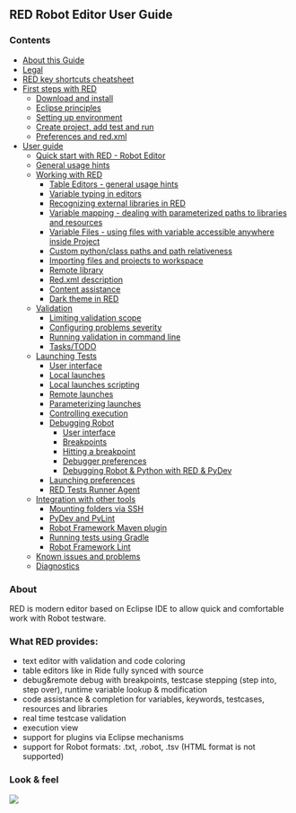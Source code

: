 <html>
<head>
<link href="PLUGINS_ROOT/org.robotframework.ide.eclipse.main.plugin.doc.user/help/style.css" rel="stylesheet" type="text/css"/>
</head>
<body>
<h2>RED Robot Editor User Guide</h2>
<h3>Contents</h3>
<ul>
<li><a href="about.html">About this Guide</a>
</li>
<li><a href="legal.html">Legal</a>
</li>
<li><a href="keys.html">RED key shortcuts cheatsheet</a>
</li>
<li><a href="first_steps\first_steps.html">First steps with RED</a>
<ul>
<li><a href="first_steps\download_install.html">Download and install</a>
</li>
<li><a href="first_steps\eclipse_principles.html">Eclipse principles</a>
</li>
<li><a href="first_steps\setting_up_environment.html">Setting up environment</a>
</li>
<li><a href="first_steps\create_run.html">Create project, add test and run</a>
</li>
<li><a href="first_steps\preferences_misc.html">Preferences and red.xml</a>
</li>
</ul></li>
<li><a href="user_guide\user_guide.html">User guide</a>
<ul>
<li><a href="user_guide\quick_start.html">Quick start with RED - Robot Editor</a>
</li>
<li><a href="user_guide\general.html">General usage hints</a>
</li>
<li><a href="user_guide\working_with_red.html">Working with RED</a>
<ul>
<li><a href="user_guide\working_with_red\table_general.html">Table Editors - general usage hints</a>
</li>
<li><a href="user_guide\working_with_red\variable_typing.html">Variable typing in editors</a>
</li>
<li><a href="user_guide\working_with_red\libs.html">Recognizing external libraries in RED</a>
</li>
<li><a href="user_guide\working_with_red\variable_mapping.html">Variable mapping - dealing with parameterized paths to libraries and resources</a>
</li>
<li><a href="user_guide\working_with_red\variable_files.html">Variable Files - using files with variable accessible anywhere inside Project</a>
</li>
<li><a href="user_guide\working_with_red\custom_paths_relatve.html">Custom python/class paths and path relativeness</a>
</li>
<li><a href="user_guide\working_with_red\importing.html">Importing files and projects to workspace</a>
</li>
<li><a href="user_guide\working_with_red\remote_library.html">Remote library</a>
</li>
<li><a href="user_guide\working_with_red\red_xml.html">Red.xml description</a>
</li>
<li><a href="user_guide\working_with_red\content_assist.html">Content assistance</a>
</li>
<li><a href="user_guide\working_with_red\dark_theme.html">Dark theme in RED</a>
</li>
</ul></li>
<li><a href="user_guide\validation.html">Validation</a>
<ul>
<li><a href="user_guide\validation\scope.html">Limiting validation scope</a>
</li>
<li><a href="user_guide\validation\validation_preferences.html">Configuring problems severity</a>
</li>
<li><a href="user_guide\validation\headless.html">Running validation in command line</a>
</li>
<li><a href="user_guide\validation\tasks.html">Tasks/TODO</a>
</li>
</ul></li>
<li><a href="user_guide\launching.html">Launching Tests</a>
<ul>
<li><a href="user_guide\launching\ui_elements.html">User interface</a>
</li>
<li><a href="user_guide\launching\local_launch.html">Local launches</a>
</li>
<li><a href="user_guide\launching\local_launch_scripting.html">Local launches scripting</a>
</li>
<li><a href="user_guide\launching\remote_launch.html">Remote launches</a>
</li>
<li><a href="user_guide\launching\string_substitution.html">Parameterizing launches</a>
</li>
<li><a href="user_guide\launching\exec_control.html">Controlling execution</a>
</li>
<li><a href="user_guide\launching\debug.html">Debugging Robot</a>
<ul>
<li><a href="user_guide\launching\debug\ui_elements.html">User interface</a>
</li>
<li><a href="user_guide\launching\debug\breakpoints.html">Breakpoints</a>
</li>
<li><a href="user_guide\launching\debug\hitting_a_breakpoint.html">Hitting a breakpoint</a>
</li>
<li><a href="user_guide\launching\debug\preferences.html">Debugger preferences</a>
</li>
<li><a href="user_guide\launching\debug\robot_python_debug.html">Debugging Robot &amp; Python with RED &amp; PyDev</a>
</li>
</ul></li>
<li><a href="user_guide\launching\launch_prefs.html">Launching preferences</a>
</li>
<li><a href="user_guide\launching\red_agent.html">RED Tests Runner Agent</a>
</li>
</ul></li>
<li><a href="user_guide\tools_integration.html">Integration with other tools</a>
<ul>
<li><a href="user_guide\tools_integration\virtual_folders.html">Mounting folders via SSH</a>
</li>
<li><a href="user_guide\tools_integration\red_pylint.html">PyDev and PyLint</a>
</li>
<li><a href="user_guide\tools_integration\maven.html">Robot Framework Maven plugin</a>
</li>
<li><a href="user_guide\tools_integration\gradle.html">Running tests using Gradle</a>
</li>
<li><a href="user_guide\tools_integration\rflint.html">Robot Framework Lint</a>
</li>
</ul></li>
<li><a href="user_guide\known_issues.html">Known issues and problems</a>
</li>
<li><a href="user_guide\diagnostics.html">Diagnostics</a>
</li>
</ul></li>
</ul>
<h3>About</h3>
<p>RED is modern editor based on Eclipse IDE to allow quick and
		comfortable work with Robot testware.</p>
<h3>What RED provides:</h3>
<ul>
<li>text editor with validation and code coloring</li>
<li>table editors like in Ride fully synced with source</li>
<li>debug&amp;remote debug with breakpoints, testcase stepping
			(step into, step over), runtime variable lookup &amp; modification</li>
<li>code assistance &amp; completion for variables, keywords,
			testcases, resources and libraries</li>
<li>real time testcase validation</li>
<li>execution view</li>
<li>support for plugins via Eclipse mechanisms</li>
<li>support for Robot formats: .txt, .robot, .tsv (HTML format is
			not supported)</li>
</ul>
<h3>Look &amp; feel</h3>
<img src="images/basic_run.gif"/></body></html>